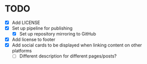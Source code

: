 # TODO
- [x] Add LICENSE
- [x] Set up pipeline for publishing
    - [x] Set up repository mirroring to GitHub
- [x] Add license to footer
- [x] Add social cards to be displayed when linking content on other platforms
    - [ ] Different description for different pages/posts?
